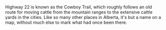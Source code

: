 Highway 22 is known as the Cowboy Trail, which roughly follows an old route for moving cattle from the mountain ranges to the extensive cattle yards in the cities. Like so many other places in Alberta, it's but a name on a map, without much else to mark what had once been there. 